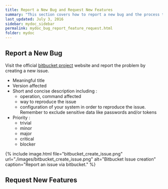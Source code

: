 ```yaml
---
title: Report a New Bug and Request New Features
summary: "This section covers how to report a new bug and the process to request new features."
last_updated: July 3, 2016
sidebar: mydoc_sidebar
permalink: mydoc_bug_report_feature_request.html
folder: mydoc
---
```


## Report a New Bug
Visit the official [bitbucket project](https://bitbucket.org/hpcnow/snow-tools/issues) website and report the problem by creating a new issue.
* Meaningful title
* Version affected
* Short and concise description including :
  * operation, command affected
  * way to reproduce the issue
  * configuration of your system in order to reproduce the issue. Remember to exclude sensitive data like passwords and/or tokens 
* Priority :
  * trivial
  * minor
  * major
  * critical
  * blocker

{% include image.html file="bitbucket_create_issue.png" url="./images/bitbucket_create_issue.png" alt="Bitbucket Issue creation" caption="Report an issue via bitbucket." %}

## Request New Features
